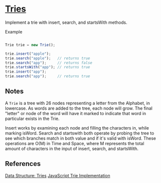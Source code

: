 # [Tries](https://leetcode.com/problems/implement-trie-prefix-tree/)
Implement a trie with insert, search, and startsWith methods.

Example
```javascript

Trie trie = new Trie();

trie.insert("apple");
trie.search("apple");   // returns true
trie.search("app");     // returns false
trie.startsWith("app"); // returns true
trie.insert("app");   
trie.search("app");     // returns true
```

## Notes
A `Trie` is a tree with 26 nodes representing a letter from the Alphabet, in lowercase. As words are added to the tree, each node will grow. The final "letter" or node of the word will have it marked to indicate that word in particular exists in the Trie. 

Insert works by examining each node and filling the characters in, while marking isWord. Search and startswith both operate by probing the tree to see which branches match in both value and if it's valid with isWord. These operations are O(M) in Time and Space, where M represents the total amount of characters in the input of insert, search, and startsWith. 

## References
[Data Structure: Tries](https://www.youtube.com/watch?v=giiaIofn31A)
[JavaScript Trie Implementation](https://www.softnami.com/posts_pr/trie-tree-with-javascript.html)